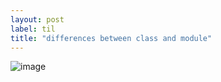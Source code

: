 ```yaml
---
layout: post
label: til
title: "differences between class and module"
---
```


![image](https://user-images.githubusercontent.com/25602820/27994689-bcf0f3ba-64ec-11e7-9c99-7664f7ad425e.png)


